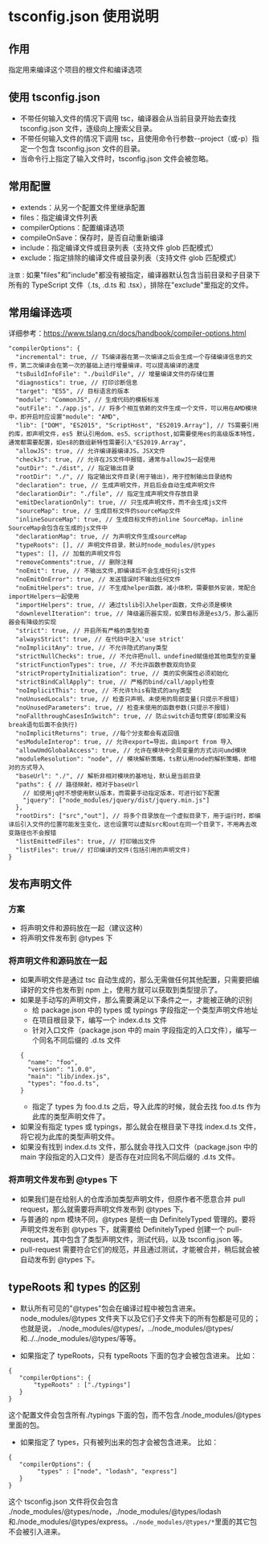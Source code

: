 # tsconfig.json 使用说明

## 作用

指定用来编译这个项目的根文件和编译选项

## 使用 tsconfig.json

- 不带任何输入文件的情况下调用 tsc，编译器会从当前目录开始去查找 tsconfig.json 文件，逐级向上搜索父目录。
- 不带任何输入文件的情况下调用 tsc，且使用命令行参数--project（或-p）指定一个包含 tsconfig.json 文件的目录。
- 当命令行上指定了输入文件时，tsconfig.json 文件会被忽略。

## 常用配置

- extends：从另一个配置文件里继承配置
- files：指定编译文件列表
- compilerOptions：配置编译选项
- compileOnSave：保存时，是否自动重新编译
- include：指定编译文件或目录列表（支持文件 glob 匹配模式）
- exclude：指定排除的编译文件或目录列表（支持文件 glob 匹配模式）

`注意：`如果"files"和"include"都没有被指定，编译器默认包含当前目录和子目录下所有的 TypeScript 文件（.ts, .d.ts 和 .tsx），排除在"exclude"里指定的文件。

## 常用编译选项

详细参考：https://www.tslang.cn/docs/handbook/compiler-options.html

```
"compilerOptions": {
  "incremental": true, // TS编译器在第一次编译之后会生成一个存储编译信息的文件，第二次编译会在第一次的基础上进行增量编译，可以提高编译的速度
  "tsBuildInfoFile": "./buildFile", // 增量编译文件的存储位置
  "diagnostics": true, // 打印诊断信息
  "target": "ES5", // 目标语言的版本
  "module": "CommonJS", // 生成代码的模板标准
  "outFile": "./app.js", // 将多个相互依赖的文件生成一个文件，可以用在AMD模块中，即开启时应设置"module": "AMD",
  "lib": ["DOM", "ES2015", "ScriptHost", "ES2019.Array"], // TS需要引用的库，即声明文件，es5 默认引用dom、es5、scripthost,如需要使用es的高级版本特性，通常都需要配置，如es8的数组新特性需要引入"ES2019.Array",
  "allowJS": true, // 允许编译器编译JS，JSX文件
  "checkJs": true, // 允许在JS文件中报错，通常与allowJS一起使用
  "outDir": "./dist", // 指定输出目录
  "rootDir": "./", // 指定输出文件目录(用于输出)，用于控制输出目录结构
  "declaration": true, // 生成声明文件，开启后会自动生成声明文件
  "declarationDir": "./file", // 指定生成声明文件存放目录
  "emitDeclarationOnly": true, // 只生成声明文件，而不会生成js文件
  "sourceMap": true, // 生成目标文件的sourceMap文件
  "inlineSourceMap": true, // 生成目标文件的inline SourceMap，inline SourceMap会包含在生成的js文件中
  "declarationMap": true, // 为声明文件生成sourceMap
  "typeRoots": [], // 声明文件目录，默认时node_modules/@types
  "types": [], // 加载的声明文件包
  "removeComments":true, // 删除注释
  "noEmit": true, // 不输出文件,即编译后不会生成任何js文件
  "noEmitOnError": true, // 发送错误时不输出任何文件
  "noEmitHelpers": true, // 不生成helper函数，减小体积，需要额外安装，常配合importHelpers一起使用
  "importHelpers": true, // 通过tslib引入helper函数，文件必须是模块
  "downlevelIteration": true, // 降级遍历器实现，如果目标源是es3/5，那么遍历器会有降级的实现
  "strict": true, // 开启所有严格的类型检查
  "alwaysStrict": true, // 在代码中注入'use strict'
  "noImplicitAny": true, // 不允许隐式的any类型
  "strictNullChecks": true, // 不允许把null、undefined赋值给其他类型的变量
  "strictFunctionTypes": true, // 不允许函数参数双向协变
  "strictPropertyInitialization": true, // 类的实例属性必须初始化
  "strictBindCallApply": true, // 严格的bind/call/apply检查
  "noImplicitThis": true, // 不允许this有隐式的any类型
  "noUnusedLocals": true, // 检查只声明、未使用的局部变量(只提示不报错)
  "noUnusedParameters": true, // 检查未使用的函数参数(只提示不报错)
  "noFallthroughCasesInSwitch": true, // 防止switch语句贯穿(即如果没有break语句后面不会执行)
  "noImplicitReturns": true, //每个分支都会有返回值
  "esModuleInterop": true, // 允许export=导出，由import from 导入
  "allowUmdGlobalAccess": true, // 允许在模块中全局变量的方式访问umd模块
  "moduleResolution": "node", // 模块解析策略，ts默认用node的解析策略，即相对的方式导入
  "baseUrl": "./", // 解析非相对模块的基地址，默认是当前目录
  "paths": { // 路径映射，相对于baseUrl
    // 如使用jq时不想使用默认版本，而需要手动指定版本，可进行如下配置
    "jquery": ["node_modules/jquery/dist/jquery.min.js"]
  },
  "rootDirs": ["src","out"], // 将多个目录放在一个虚拟目录下，用于运行时，即编译后引入文件的位置可能发生变化，这也设置可以虚拟src和out在同一个目录下，不用再去改变路径也不会报错
  "listEmittedFiles": true, // 打印输出文件
  "listFiles": true// 打印编译的文件(包括引用的声明文件)
}
```

## 发布声明文件

### 方案

- 将声明文件和源码放在一起（建议这种）
- 将声明文件发布到 @types 下

### 将声明文件和源码放在一起

- 如果声明文件是通过 tsc 自动生成的，那么无需做任何其他配置，只需要把编译好的文件也发布到 npm 上，使用方就可以获取到类型提示了。
- 如果是手动写的声明文件，那么需要满足以下条件之一，才能被正确的识别
  - 给 package.json 中的 types 或 typings 字段指定一个类型声明文件地址
  - 在项目根目录下，编写一个 index.d.ts 文件
  - 针对入口文件（package.json 中的 main 字段指定的入口文件），编写一个同名不同后缀的 .d.ts 文件
  ```
  {
    "name": "foo",
    "version": "1.0.0",
    "main": "lib/index.js",
    "types": "foo.d.ts",
  }
  ```
  - 指定了 types 为 foo.d.ts 之后，导入此库的时候，就会去找 foo.d.ts 作为此库的类型声明文件了。
- 如果没有指定 types 或 typings，那么就会在根目录下寻找 index.d.ts 文件，将它视为此库的类型声明文件。
- 如果没有找到 index.d.ts 文件，那么就会寻找入口文件（package.json 中的 main 字段指定的入口文件）是否存在对应同名不同后缀的 .d.ts 文件。

### 将声明文件发布到 @types 下

- 如果我们是在给别人的仓库添加类型声明文件，但原作者不愿意合并 pull request，那么就需要将声明文件发布到 @types 下。
- 与普通的 npm 模块不同，@types 是统一由 DefinitelyTyped 管理的。要将声明文件发布到 @types 下，就需要给 DefinitelyTyped 创建一个 pull-request，其中包含了类型声明文件，测试代码，以及 tsconfig.json 等。
- pull-request 需要符合它们的规范，并且通过测试，才能被合并，稍后就会被自动发布到 @types 下。

## typeRoots 和 types 的区别

- 默认所有可见的"@types"包会在编译过程中被包含进来。 node_modules/@types 文件夹下以及它们子文件夹下的所有包都是可见的； 也就是说， ./node_modules/@types/，../node_modules/@types/和../../node_modules/@types/等等。

- 如果指定了 typeRoots，只有 typeRoots 下面的包才会被包含进来。 比如：

```
{
   "compilerOptions": {
       "typeRoots" : ["./typings"]
   }
}
```

这个配置文件会包含所有./typings 下面的包，而不包含./node_modules/@types 里面的包。

- 如果指定了 types，只有被列出来的包才会被包含进来。 比如：

```
{
   "compilerOptions": {
        "types" : ["node", "lodash", "express"]
   }
}
```

这个 tsconfig.json 文件将仅会包含 ./node_modules/@types/node，./node_modules/@types/lodash 和./node_modules/@types/express。`./node_modules/@types/*`里面的其它包不会被引入进来。
